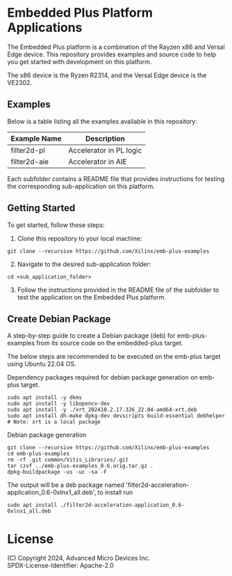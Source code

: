 # Embedded Plus Platform Applications

The Embedded Plus platform is a combination of the Rayzen x86 and Versal Edge device. This
repository provides examples and source code to help you get started with development on
this platform.

The x86 device is the Ryzen R2314, and the Versal Edge device is the VE2302.

## Examples

Below is a table listing all the examples available in this repository:

| Example Name       | Description                              |
|--------------------|------------------------------------------|
| filter2d-pl        | Accelerator in PL logic                  |
| filter2d-aie       | Accelerator in AIE                       |

Each subfolder contains a README file that provides instructions for testing the
corresponding sub-application on this platform.

## Getting Started

To get started, follow these steps:

1. Clone this repository to your local machine:

```
git clone --recursive https://github.com/Xilinx/emb-plus-examples
```

2. Navigate to the desired sub-application folder:
```
cd <sub_application_folder>
```

3. Follow the instructions provided in the README file of the subfolder to test the
application on the Embedded Plus platform.

## Create Debian Package

A step-by-step guide to create a Debian package (deb) for emb-plus-examples
from its source code on the embedded-plus target.

The below steps are recommended to be executed on the emb-plus target using
Ubuntu 22.04 OS.

Dependency packages required for debian package generation on emb-plus target.

```
sudo apt install -y dkms
sudo apt install -y libopencv-dev
sudo apt install -y ./xrt_202410.2.17.326_22.04-amd64-xrt.deb
sudo apt install dh-make dpkg-dev devscripts build-essential debhelper
# Note: xrt is a local package
```
Debian package generation
```
git clone --recursive https://github.com/Xilinx/emb-plus-examples
cd emb-plus-examples
rm -rf .git common/Vitis_Libraries/.git
tar czvf ../emb-plus-examples_0.6.orig.tar.gz .
dpkg-buildpackage -us -uc -sa -F
```
The output will be a deb package named
'filter2d-acceleration-application_0.6-0xlnx1_all.deb', to install run
```
sudo apt install ./filter2d-acceleration-application_0.6-0xlnx1_all.deb
```
# License
(C) Copyright 2024, Advanced Micro Devices Inc.\
SPDX-License-Identifier: Apache-2.0
